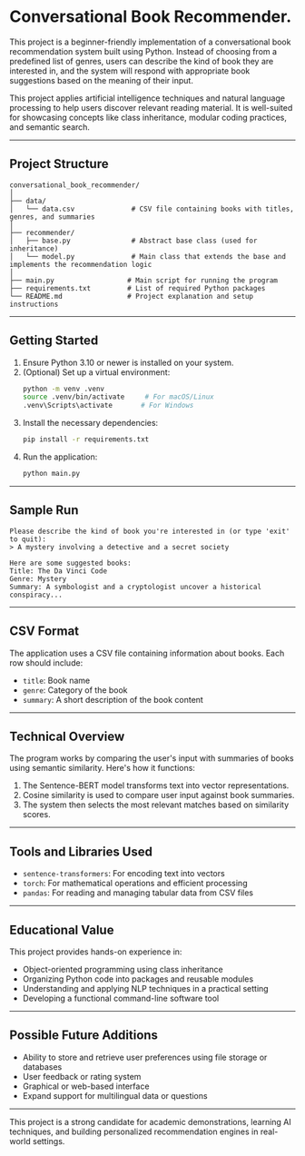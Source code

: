 # Conversational Book Recommender.

This project is a beginner-friendly implementation of a conversational book recommendation system built using Python. Instead of choosing from a predefined list of genres, users can describe the kind of book they are interested in, and the system will respond with appropriate book suggestions based on the meaning of their input.

This project applies artificial intelligence techniques and natural language processing to help users discover relevant reading material. It is well-suited for showcasing concepts like class inheritance, modular coding practices, and semantic search.

---

## Project Structure
```
conversational_book_recommender/
│
├── data/
│   └── data.csv              # CSV file containing books with titles, genres, and summaries
│
├── recommender/
│   ├── base.py               # Abstract base class (used for inheritance)
│   └── model.py              # Main class that extends the base and implements the recommendation logic
│
├── main.py                  # Main script for running the program
├── requirements.txt         # List of required Python packages
└── README.md                # Project explanation and setup instructions
```

---

## Getting Started

1. Ensure Python 3.10 or newer is installed on your system.
2. (Optional) Set up a virtual environment:
   ```bash
   python -m venv .venv
   source .venv/bin/activate     # For macOS/Linux
   .venv\Scripts\activate       # For Windows
   ```
3. Install the necessary dependencies:
   ```bash
   pip install -r requirements.txt
   ```
4. Run the application:
   ```bash
   python main.py
   ```

---

## Sample Run
```
Please describe the kind of book you're interested in (or type 'exit' to quit):
> A mystery involving a detective and a secret society

Here are some suggested books:
Title: The Da Vinci Code
Genre: Mystery
Summary: A symbologist and a cryptologist uncover a historical conspiracy...
```

---

## CSV Format
The application uses a CSV file containing information about books. Each row should include:
- `title`: Book name
- `genre`: Category of the book
- `summary`: A short description of the book content

---

## Technical Overview
The program works by comparing the user's input with summaries of books using semantic similarity. Here's how it functions:
1. The Sentence-BERT model transforms text into vector representations.
2. Cosine similarity is used to compare user input against book summaries.
3. The system then selects the most relevant matches based on similarity scores.

---

## Tools and Libraries Used
- `sentence-transformers`: For encoding text into vectors
- `torch`: For mathematical operations and efficient processing
- `pandas`: For reading and managing tabular data from CSV files

---

## Educational Value
This project provides hands-on experience in:
- Object-oriented programming using class inheritance
- Organizing Python code into packages and reusable modules
- Understanding and applying NLP techniques in a practical setting
- Developing a functional command-line software tool

---

## Possible Future Additions
- Ability to store and retrieve user preferences using file storage or databases
- User feedback or rating system
- Graphical or web-based interface
- Expand support for multilingual data or questions

---

This project is a strong candidate for academic demonstrations, learning AI techniques, and building personalized recommendation engines in real-world settings.